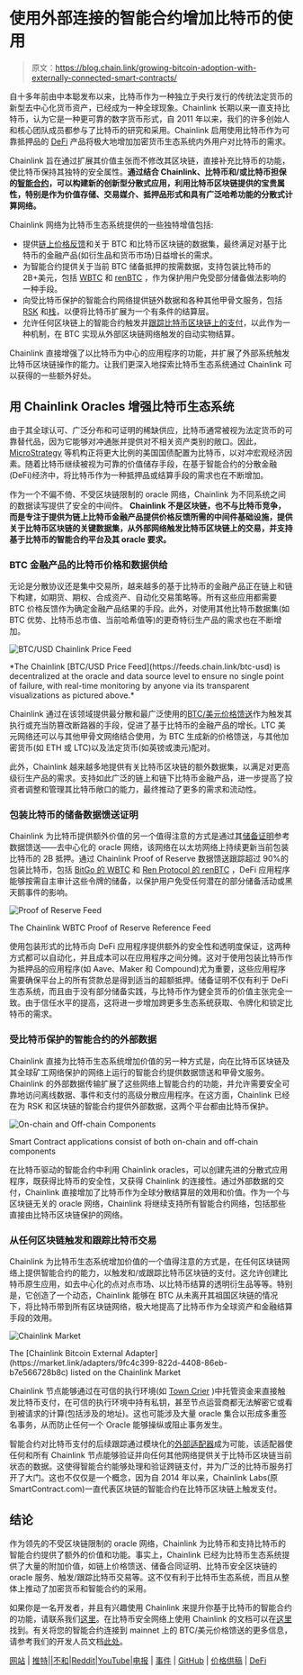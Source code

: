 # 使用外部连接的智能合约增加比特币的使用

> 原文：<https://blog.chain.link/growing-bitcoin-adoption-with-externally-connected-smart-contracts/>

自十多年前由中本聪发布以来，比特币作为一种独立于央行发行的传统法定货币的新型去中心化货币资产，已经成为一种全球现象。Chainlink 长期以来一直支持比特币，认为它是一种更可靠的数字货币形式，自 2011 年以来，我们的许多创始人和核心团队成员都参与了比特币的研究和采用。Chainlink 启用使用比特币作为可靠抵押品的 [DeFi](https://chain.link/education/defi) 产品将极大地增加加密货币生态系统内外用户对比特币的需求。

Chainlink 旨在通过扩展其价值主张而不修改其区块链，直接补充比特币的功能，使比特币保持其独特的安全属性。**通过结合 Chainlink、比特币和/或比特币担保的[智能合约](https://chain.link/education/smart-contracts)，可以构建新的创新型分散式应用，利用比特币区块链提供的宝贵属性，特别是作为价值存储、交易媒介、抵押品形式和具有广泛哈希功能的分散式计算网络。**

Chainlink 网络为比特币生态系统提供的一些独特增值包括:

*   提供[链上价格反馈](https://feeds.chain.link/btc-usd)和关于 BTC 和比特币区块链的数据集，最终满足对基于比特币的金融产品(如衍生品和货币市场)日益增长的需求。
*   为智能合约提供关于当前 BTC 储备抵押的按需数据，支持包装比特币的 2B+美元，包括 [WBTC](https://blog.bitgo.com/chainlink-brings-onchain-proof-of-reserve-to-wbtc-fcda00f2815c) 和 [renBTC](https://medium.com/renproject/chainlink-brings-onchain-proof-of-reserve-to-renvm-d5e66839850a) ，作为保护用户免受部分储备做法影响的一种手段。
*   向受比特币保护的智能合约网络提供链外数据和各种其他甲骨文服务，包括 [RSK](https://www.rifos.org/blog/chainlink-integrated-as-part-of-the-rif-gateways-ecosystem-on-rsk) 和[栈](https://blog.blockstack.org/combining-stacks-2-0-and-chainlink-oracle-technology-brings-developers-new-smart-contract-possibilities/)，以便将比特币扩展为一个有条件的结算层。
*   允许任何区块链上的智能合约触发并[跟踪比特币区块链上的支付](https://market.link/adapters/9fc4c399-822d-4408-86eb-b7e566728b8c)，以此作为一种机制，在 BTC 实现从外部区块链网络触发的自动实物结算。

Chainlink 直接增强了以比特币为中心的应用程序的功能，并扩展了外部系统触发比特币区块链操作的能力。让我们更深入地探索比特币生态系统通过 Chainlink 可以获得的一些额外好处。

## 用 Chainlink Oracles 增强比特币生态系统

由于其全球认可、广泛分布和可证明的稀缺供应，比特币通常被视为法定货币的可靠替代品，因为它能够对冲通胀并提供对不相关资产类别的敞口。因此， [MicroStrategy](https://www.bloomberg.com/press-releases/2020-08-11/microstrategy-adopts-bitcoin-as-primary-treasury-reserve-asset) 等机构正将更大比例的美国国债配置为比特币，以对冲宏观经济因素。随着比特币继续被视为可靠的价值储存手段，在基于智能合约的分散金融(DeFi)经济中，将比特币作为一种抵押品或结算手段的需求也在不断增加。

作为一个不偏不倚、不受区块链限制的 oracle 网络，Chainlink 为不同系统之间的数据读写提供了安全的中间件。 **Chainlink 不是区块链，也不与比特币竞争，而是专注于提供为链上比特币金融产品提供价格反馈所需的中间件基础设施，提供关于比特币区块链的关键数据集，从外部网络触发比特币区块链上的交易，并支持基于比特币的智能合约平台及其 oracle 要求。**

### BTC 金融产品的比特币价格和数据供给

无论是分散协议还是集中交易所，越来越多的基于比特币的金融产品正在链上和链下构建，如期货、期权、合成资产、自动化交易策略等。所有这些应用都需要 BTC 价格反馈作为确定金融产品结果的手段。此外，对使用其他比特币数据集(如 BTC 优势、比特币总市值、当前哈希值等)的更奇特衍生产品的需求也在不断增加。

![BTC/USD Chainlink Price Feed](img/e61a4aac1e4e54a52ef4774936d8ea87.png)

<figcaption>*The Chainlink [BTC/USD Price Feed](https://feeds.chain.link/btc-usd) is decentralized at the oracle and data source level to ensure no single point of failure, with real-time monitoring by anyone via its transparent visualizations as pictured above.*</figcaption>



Chainlink 通过在该领域提供最分散和最广泛使用的[BTC/美元价格馈送](https://feeds.chain.link/btc-usd)作为触发其执行或充当防篡改断路器的手段，促进了基于比特币的金融产品的增长。LTC 美元网络还可以与其他甲骨文网络结合使用，为 BTC 生成新的价格馈送，与其他加密货币(如 ETH 或 LTC)以及法定货币(如英镑或澳元)配对。

此外，Chainlink 越来越多地提供有关比特币区块链的额外数据集，以满足对更高级衍生产品的需求。支持如此广泛的链上和链下比特币金融产品，进一步提高了投资者调整和管理其比特币敞口的能力，最终推动了更多的需求和流动性。

### 包装比特币的储备数据馈送证明

Chainlink 为比特币提供额外价值的另一个值得注意的方式是通过其[储备证明](https://chain.link/solutions/proof-of-reserve)参考数据馈送——去中心化的 oracle 网络，该网络在以太坊网络上持续更新当前包装比特币的 2B 抵押。通过 Chainlink Proof of Reserve 数据馈送跟踪超过 90%的包装比特币，包括 [BitGo 的 WBTC](https://blog.bitgo.com/chainlink-brings-onchain-proof-of-reserve-to-wbtc-fcda00f2815c) 和 [Ren Protocol 的 renBTC](https://medium.com/renproject/chainlink-brings-onchain-proof-of-reserve-to-renvm-d5e66839850a) ，DeFi 应用程序能够按需自主审计这些令牌的储备，以保护用户免受任何潜在的部分储备活动或黑天鹅事件的影响。

![Proof of Reserve Feed](img/25874b59b4a936840107f4de0fa0463d.png)

<figcaption>The Chainlink WBTC Proof of Reserve Reference Feed</figcaption>



使用包装形式的比特币向 DeFi 应用程序提供额外的安全性和透明度保证，这两种方式都可以自动化，并且成本可以在应用程序之间分摊。这对于使用包装比特币作为抵押品的应用程序(如 Aave、Maker 和 Compound)尤为重要，这些应用程序需要确保平台上的所有贷款总是得到适当的超额抵押。储备证明不仅有利于 DeFi 生态系统，而且由于没有部分储备实践，与比特币作为健全货币的价值主张完全一致。由于信任水平的提高，这将进一步增加跨更多生态系统获取、令牌化和锁定比特币的需求。

### 受比特币保护的智能合约的外部数据

Chainlink 直接为比特币生态系统增加价值的另一种方式是，向在比特币区块链及其全球矿工网络保护的网络上运行的智能合约提供数据馈送和甲骨文服务。Chainlink 的外部数据传输扩展了这些网络上智能合约的功能，并允许需要安全可靠地访问离线数据、事件和支付的高级分散应用程序。在这方面，Chainlink 已经在为 RSK 和区块链的智能合约提供外部数据，这两个平台都由比特币保护。

![On-chain and Off-chain Components](img/d0b4c5445d2ea670a99d35abacf5e657.png)

<figcaption>Smart Contract applications consist of both on-chain and off-chain components</figcaption>



在比特币驱动的智能合约中利用 Chainlink oracles，可以创建先进的分散式应用程序，既获得比特币的安全性，又获得 Chainlink 的连接性。通过外部数据的交付，Chainlink 直接增加了比特币作为全球分散结算层的效用和价值。作为一个与区块链无关的 oracle 网络，Chainlink 将继续支持所有智能合约网络，包括那些直接由比特币区块链保护的网络。

### 从任何区块链触发和跟踪比特币交易

Chainlink 为比特币生态系统增加价值的一个值得注意的方式是，在任何区块链网络上提供智能合约的能力，以触发和/或跟踪比特币区块链的支付。这允许创建比特币原生应用，如去中心化的点对点市场、以比特币结算的透明衍生品等等。特别是，它创造了一个动态，Chainlink 能够在 BTC 从未离开其祖国区块链的情况下，将比特币带到所有区块链网络，极大地提高了比特币作为全球资产和金融结算手段的效用。

![Chainlink Market](img/de87b9619514106ca12503a3140af65f.png)

<figcaption>The [Chainlink Bitcoin External Adapter](https://market.link/adapters/9fc4c399-822d-4408-86eb-b7e566728b8c) listed on the Chainlink Market</figcaption>



Chainlink 节点能够通过在可信的执行环境(如 [Town Crier](https://blog.chain.link/town-crier-and-chainlink/) )中托管资金来直接触发比特币支付，在可信的执行环境中持有私钥，甚至节点运营商都无法解密它或看到被请求的计算(包括涉及的地址)。这也可能涉及大量 oracle 集合以形成多重签名事务，从而防止任何一个 Oracle 能够操纵或阻止事务发生。

智能合约对比特币支付的后续跟踪通过模块化的[外部适配器](https://market.link/adapters/9fc4c399-822d-4408-86eb-b7e566728b8c)成为可能，该适配器使任何和所有 Chainlink 节点能够验证并向任何其他网络提供关于比特币区块链当前状态的数据。这使得智能合约能够处理和验证跨链支付，并为广泛的比特币服务打开了大门。这也不仅仅是一个概念，因为自 2014 年以来，Chainlink Labs(原 SmartContract.com)一直代表区块链的智能合约在比特币区块链上触发支付。

## 结论

作为领先的不受区块链限制的 oracle 网络，Chainlink 为比特币和支持比特币的智能合约提供了额外的价值和功能。事实上，Chainlink 已经为比特币生态系统提供了大量的附加价值，如链上价格馈送、储备合同证明、比特币安全区块链的 oracle 服务、触发/跟踪比特币交易等。这不仅有利于比特币生态系统，而且从整体上推动了加密货币和智能合约的采用。

如果你是一名开发者，并且有兴趣使用 Chainlink 来提升你基于比特币的智能合约的功能，请联系我们[这里](https://chainlink.typeform.com/to/gEwrPO)。在比特币安全网络上使用 Chainlink 的文档可以在[这里](https://developers.rsk.co/rif/gateways/dataservices/chainlink/architecture/)找到。有关将您的智能合约连接到 mainnet 上的 BTC/美元价格馈送的更多信息，请参考我们的开发人员文档[此处](https://docs.chain.link/docs/using-chainlink-reference-contracts)。

[网站](https://chain.link/) | [推特](https://twitter.com/chainlink)|[|](https://www.reddit.com/r/Chainlink/)[不和](https://discordapp.com/invite/aSK4zew)|[Reddit](https://www.reddit.com/r/Chainlink/)|[YouTube](https://www.youtube.com/channel/UCnjkrlqaWEBSnKZQ71gdyFA)|[电报](https://t.me/chainlinkofficial) | [事件](https://blog.chain.link/tag/events/) | [GitHub](https://github.com/smartcontractkit/chainlink) | [价格供稿](https://feeds.chain.link/) | [DeFi](https://defi.chain.link/)